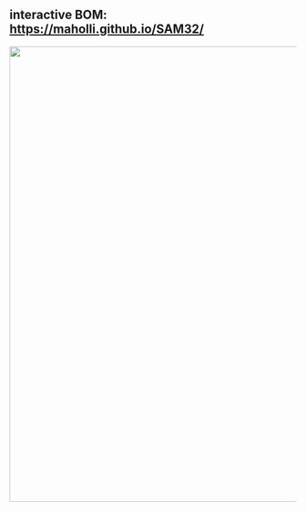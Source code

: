 ## interactive BOM: https://maholli.github.io/SAM32/

<p align="middle">
  <img width="800" src="https://github.com/maholli/SAM32/blob/master/docs/interactiveBOM.PNG">
</p>
